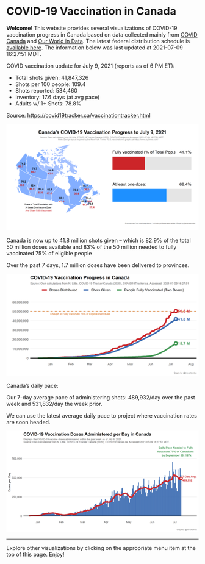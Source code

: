 COVID-19 Vaccination in Canada
==============================

**Welcome!** This website provides several visualizations of COVID-19
vaccination progress in Canada based on data collected mainly from
[COVID Canada](https://covid19tracker.ca/vaccinationtracker.html) and
[Our World in Data](https://ourworldindata.org/covid-vaccinations). The
latest federal distribution schedule is [available
here](https://www.canada.ca/en/public-health/services/diseases/2019-novel-coronavirus-infection/prevention-risks/covid-19-vaccine-treatment/vaccine-rollout.html).
The information below was last updated at 2021-07-09 16:27:51 MDT.

COVID vaccination update for July 9, 2021 (reports as of 6 PM ET):

-   Total shots given: 41,847,326
-   Shots per 100 people: 109.4
-   Shots reported: 534,460
-   Inventory: 17.6 days (at avg pace)
-   Adults w/ 1+ Shots: 78.8%

Source:
<a href="https://covid19tracker.ca/vaccinationtracker.html" class="uri">https://covid19tracker.ca/vaccinationtracker.html</a>

![](Plots/plot_main.png)

Canada is now up to 41.8 million shots given – which is 82.9% of the
total 50 million doses available and 83% of the 50 million needed to
fully vaccinated 75% of eligible people

Over the past 7 days, 1.7 million doses have been delivered to
provinces.

![](Plots/plot_total.png)

Canada’s daily pace:

Our 7-day average pace of administering shots: 489,932/day over the past
week and 531,832/day the week prior.

We can use the latest average daily pace to project where vaccination
rates are soon headed.

![](Plots/pace_national.png)

------------------------------------------------------------------------

Explore other visualizations by clicking on the appropriate menu item at
the top of this page. Enjoy!
